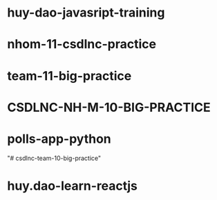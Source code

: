 # huy-dao-javasript-training
# nhom-11-csdlnc-practice
# team-11-big-practice
# CSDLNC-NH-M-10-BIG-PRACTICE
# polls-app-python
"# csdlnc-team-10-big-practice" 
# huy.dao-learn-reactjs
